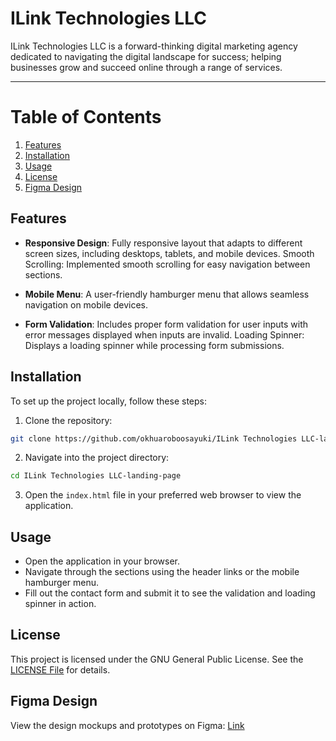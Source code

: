 # ILink Technologies LLC

ILink Technologies LLC is a forward-thinking digital marketing agency dedicated to navigating the digital landscape for success; helping businesses grow and succeed online through a range of services.

---

# Table of Contents

1. [Features](#features)
2. [Installation](#installation)
3. [Usage](#usage)
4. [License](#license)
5. [Figma Design](#figma-design)

## Features

- **Responsive Design**: Fully responsive layout that adapts to different screen sizes, including desktops, tablets, and mobile devices. Smooth Scrolling: Implemented smooth scrolling for easy navigation between sections.

- **Mobile Menu**: A user-friendly hamburger menu that allows seamless navigation on mobile devices.

- **Form Validation**: Includes proper form validation for user inputs with error messages displayed when inputs are invalid. Loading Spinner: Displays a loading spinner while processing form submissions.

## Installation

To set up the project locally, follow these steps:

1. Clone the repository:

```bash
git clone https://github.com/okhuaroboosayuki/ILink Technologies LLC-landing-page.git
```

2. Navigate into the project directory:

```bash
cd ILink Technologies LLC-landing-page
```

3. Open the `index.html` file in your preferred web browser to view the application.

## Usage

- Open the application in your browser.
- Navigate through the sections using the header links or the mobile hamburger menu.
- Fill out the contact form and submit it to see the validation and loading spinner in action.

## License

This project is licensed under the GNU General Public License. See the [LICENSE File](/LICENSE) for details.

## Figma Design

View the design mockups and prototypes on Figma: [Link](<https://www.figma.com/design/2fxc7axu1RfGZ6NbaPmXeW/ILink Technologies LLC-Landing-Page-Design-(Community)>)
